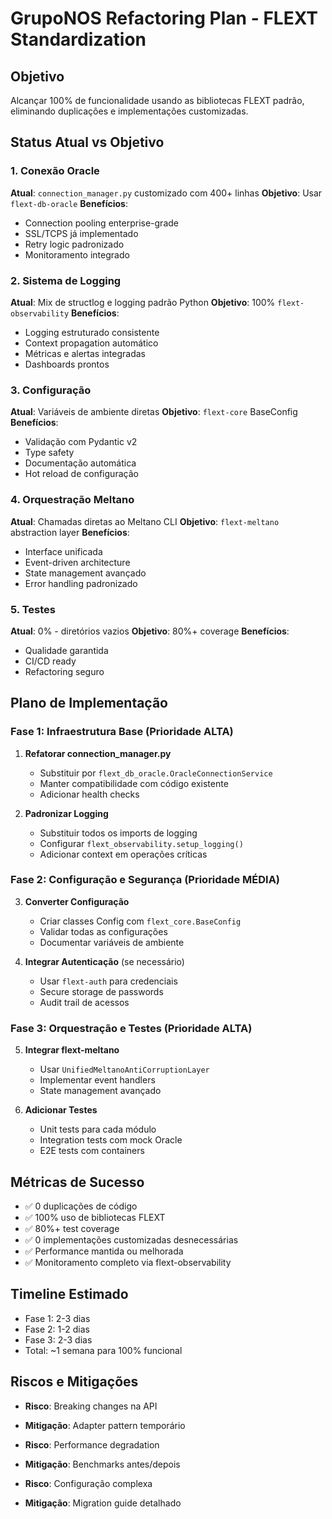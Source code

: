 # GrupoNOS Refactoring Plan - FLEXT Standardization

## Objetivo

Alcançar 100% de funcionalidade usando as bibliotecas FLEXT padrão, eliminando duplicações e implementações customizadas.

## Status Atual vs Objetivo

### 1. Conexão Oracle

**Atual**: `connection_manager.py` customizado com 400+ linhas
**Objetivo**: Usar `flext-db-oracle`
**Benefícios**:

- Connection pooling enterprise-grade
- SSL/TCPS já implementado
- Retry logic padronizado
- Monitoramento integrado

### 2. Sistema de Logging

**Atual**: Mix de structlog e logging padrão Python
**Objetivo**: 100% `flext-observability`
**Benefícios**:

- Logging estruturado consistente
- Context propagation automático
- Métricas e alertas integradas
- Dashboards prontos

### 3. Configuração

**Atual**: Variáveis de ambiente diretas
**Objetivo**: `flext-core` BaseConfig
**Benefícios**:

- Validação com Pydantic v2
- Type safety
- Documentação automática
- Hot reload de configuração

### 4. Orquestração Meltano

**Atual**: Chamadas diretas ao Meltano CLI
**Objetivo**: `flext-meltano` abstraction layer
**Benefícios**:

- Interface unificada
- Event-driven architecture
- State management avançado
- Error handling padronizado

### 5. Testes

**Atual**: 0% - diretórios vazios
**Objetivo**: 80%+ coverage
**Benefícios**:

- Qualidade garantida
- CI/CD ready
- Refactoring seguro

## Plano de Implementação

### Fase 1: Infraestrutura Base (Prioridade ALTA)

1. **Refatorar connection_manager.py**

   - Substituir por `flext_db_oracle.OracleConnectionService`
   - Manter compatibilidade com código existente
   - Adicionar health checks

2. **Padronizar Logging**
   - Substituir todos os imports de logging
   - Configurar `flext_observability.setup_logging()`
   - Adicionar context em operações críticas

### Fase 2: Configuração e Segurança (Prioridade MÉDIA)

3. **Converter Configuração**

   - Criar classes Config com `flext_core.BaseConfig`
   - Validar todas as configurações
   - Documentar variáveis de ambiente

4. **Integrar Autenticação** (se necessário)
   - Usar `flext-auth` para credenciais
   - Secure storage de passwords
   - Audit trail de acessos

### Fase 3: Orquestração e Testes (Prioridade ALTA)

5. **Integrar flext-meltano**

   - Usar `UnifiedMeltanoAntiCorruptionLayer`
   - Implementar event handlers
   - State management avançado

6. **Adicionar Testes**
   - Unit tests para cada módulo
   - Integration tests com mock Oracle
   - E2E tests com containers

## Métricas de Sucesso

- ✅ 0 duplicações de código
- ✅ 100% uso de bibliotecas FLEXT
- ✅ 80%+ test coverage
- ✅ 0 implementações customizadas desnecessárias
- ✅ Performance mantida ou melhorada
- ✅ Monitoramento completo via flext-observability

## Timeline Estimado

- Fase 1: 2-3 dias
- Fase 2: 1-2 dias
- Fase 3: 2-3 dias
- Total: ~1 semana para 100% funcional

## Riscos e Mitigações

- **Risco**: Breaking changes na API
- **Mitigação**: Adapter pattern temporário

- **Risco**: Performance degradation
- **Mitigação**: Benchmarks antes/depois

- **Risco**: Configuração complexa
- **Mitigação**: Migration guide detalhado
